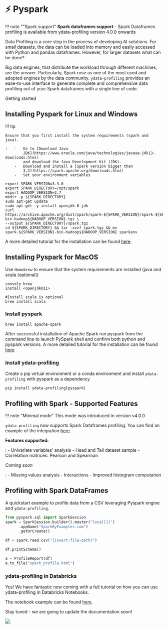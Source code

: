 # ⚡ Pyspark

!!! note ""Spark support"
    **Spark dataframes support** - Spark Dataframes profiling is available
    from ydata-profiling version 4.0.0 onwards

Data Profiling is a core step in the process of developing AI solutions.
For small datasets, the data can be loaded into memory and easily
accessed with Python and pandas dataframes. However, for larger datasets
what can be done?

Big data engines, that distribute the workload through different
machines, are the answer. Particularly, Spark rose as one of the most
used and adopted engines by the data community. `ydata-profiling`
provides an ease-to-use interface to generate complete and comprehensive
data profiling out of your Spark dataframes with a single line of code.

Getting started 

## Installing Pyspark for Linux and Windows 

!!! tip
    
    Ensure that you first install the system requirements (spark and java).

    :   -   Go to [Download Java
            JDK](https://www.oracle.com/java/technologies/javase-jdk13-downloads.html)
            and download the Java Development Kit (JDK).
        -   Download and install a [Spark version bigger than
            3.3](https://spark.apache.org/downloads.html)
        -   Set your environment variables

``` console
export SPARK_VERSION=3.3.0
export SPARK_DIRECTORY=/opt/spark
export HADOOP_VERSION=2.7
mkdir -p ${SPARK_DIRECTORY}
sudo apt-get update
sudo apt-get -y install openjdk-8-jdk
curl https://archive.apache.org/dist/spark/spark-${SPARK_VERSION}/spark-${SPARK_VERSION}-bin-hadoop${HADOOP_VERSION}.tgz \
--output ${SPARK_DIRECTORY}/spark.tgz
cd ${SPARK_DIRECTORY} && tar -xvzf spark.tgz && mv spark-${SPARK_VERSION}-bin-hadoop${HADOOP_VERSION} sparkenv
```

A more detailed tutorial for the installation can be found
[here](https://www.datacamp.com/tutorial/installation-of-pyspark).

## Installing Pyspark for MacOS

Use `Homebrew` to ensure that the system requirements are
installed (java and scala (optional)) 

```console
console brew
install <openjdk@11>
```

``` console
#Install scala is optional
brew install scala
```

### Install pyspark 

```console 
brew install apache-spark
```

After successful installation of Apache Spark run pyspark from the
command line to launch PySpark shell and confirm both python and pyspark
versions. A more detailed tutorial for the installation can be found
[here](https://sparkbyexamples.com/pyspark/how-to-install-pyspark-on-mac/)

### Install ydata-profiling

Create a pip virtual environment or a conda environment and install `ydata-profiling` with pyspark as a dependency

```console
pip install ydata-profiling[pyspark]
```

## Profiling with Spark - Supported Features

!!! note "Minimal mode"
    This mode was introduced in version v4.0.0

`ydata-profiling` now supports Spark Dataframes profiling. You can find
an example of the integration
[here](https://github.com/ydataai/ydata-profiling/blob/master/examples/features/spark_example.py).

**Features supported:**

:   -   Univariate variables' analysis
    -   Head and Tail dataset sample
    -   Correlation matrices: Pearson and Spearman

*Coming soon*

:   -   Missing values analysis
    -   Interactions
    -   Improved histogram computation

## Profiling with Spark DataFrames

A quickstart example to profile data from a CSV leveraging Pyspark
engine and `ydata-profiling`.

``` python linenums="1" title="Profiling with Spark Dataframes"
from pyspark.sql import SparkSession
spark = SparkSession.builder().master("local[1]")
      .appName("SparkByExamples.com")
      .getOrCreate()

df = spark.read.csv("{insert-file-path}")

df.printSchema()

a = ProfileReport(df)
a.to_file("spark_profile.html")
```

### ydata-profiling in Databricks

Yes! We have fantastic new coming with a full tutorial on how you can
use ydata-profiling in Databricks Notebooks.

The notebook example can be found
[here](https://github.com/ydataai/ydata-profiling/tree/master/examples/integrations/databricks).

Stay tuned - we are going to update the documentation soon!

<img referrerpolicy="no-referrer-when-downgrade" src="https://static.scarf.sh/a.png?x-pxid=c3c3ddfc-4c47-4192-9105-5dac1ffa3a49" />
